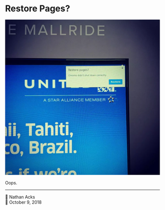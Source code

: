 # Restore Pages?

![An outdoor “smart” advertisement, displaying an error that makes it obvious that it’s running the ads through Google Chrome](assets/36a01e704064a1dcae02e200ac272017.webp)

Oops.

- - - -

👤 Nathan Acks  
📅 October 9, 2018
